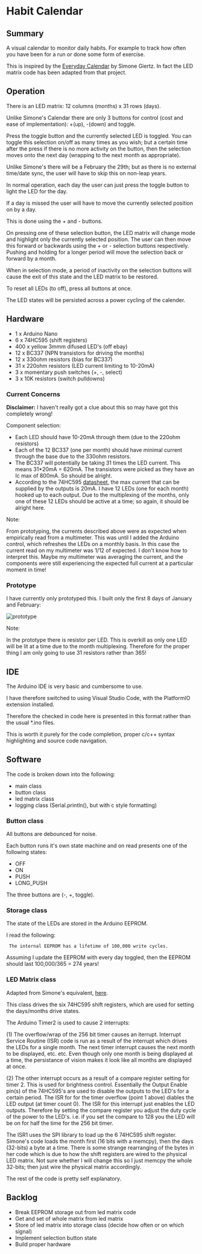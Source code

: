 # Habit Calendar

## Summary

A visual calendar to monitor daily habits. For example to track how often you have been for a run or done some form of exercise.

This is inspired by the 
[Everyday Calendar](https://gitlab.com/simonegiertz/the-every-day-calendar) by Simone Giertz. In fact the LED matrix code has been adapted from that project.

## Operation

There is an LED matrix: 12 columns (months) x 31 rows (days).

Unlike Simone's Calendar there are only 3 buttons for control (cost and ease of implementation): +(up), -(down) and toggle. 

Press the toggle button and the currently selected LED is toggled. You can toggle this selection on/off as many times as you wish; but a certain time after the press if there is no more activity on the button, then the selection moves onto the next day (wrapping to the next month as appropriate).

Unlike Simone's there will be a February the 29th; but as there is no external time/date sync, the user will have to skip this on non-leap years.

In normal operation, each day the user can just press the toggle button to light the LED for the day. 

If a day is missed the user will have to move the currently selected position on by a day.

This is done using the + and - buttons.

On pressing one of these selection button, the LED matrix will change mode and highlight only the currently selected position. The user can then move this forward or backwards using the + or - selection buttons respectively. Pushing and holding for a longer period will move the selection back or forward by a month.

When in selection mode, a period of inactivity on the selection buttons will cause the exit of this state and the LED matrix to be restored.

To reset all LEDs (to off), press all buttons at once.

The LED states will be persisted across a power cycling of the calender.

## Hardware

- 1 x Arduino Nano
- 6 x 74HC595 (shift registers)
- 400 x yellow 3mmm difused LED's (off ebay)
- 12 x BC337 (NPN transistors for driving the months)
- 12 x 330ohm resistors (bias for BC337)
- 31 x 220ohm resistors (LED current limiting to 10-20mA)
- 3 x momentary push switches (+, -, select)
- 3 x 10K resistors (switch pulldowns)

### Current Concerns

**Disclaimer:** I haven't really got a clue about this so may have got this completely wrong!

Component selection:

- Each LED should have 10-20mA through them (due to the 220ohm resistors)
- Each of the 12 BC337 (one per month) should have minimal current through the base due to the 330ohm resistors.
- The BC337 will potentially be taking 31 times the LED current. This means 31*20mA = 620mA. The transistors were picked as they have an Ic max of 800mA. So should be alright.
- According to the 74HC595 [datasheet](https://www.ti.com/lit/ds/symlink/sn74hc595.pdf?ts=1655985125243&ref_url=https%253A%252F%252Fwww.google.com%252F), the max current that can be supplied by the outputs is 20mA. I have 12 LEDs (one for each month) hooked up to each output. Due to the multiplexing of the months, only one of these 12 LEDs should be active at a time; so again, it should be alright here.

Note:

From prototyping, the currents described above were as expected when empirically read from a multimeter. This was until I added the Arduino control, which refreshes the LEDs on a monthly basis. In this case the current read on my multimeter was 1/12 of expected. I don't know how to interpret this. Maybe my multimeter was averaging the current, and the components were still experiencing the expected full current at a particular moment in time!

### Prototype

I have currently only prototyped this. I built only the first 8 days of January and February:

![prototype](./images/prototype.jpg) 

Note:

In the prototype there is resistor per LED. This is overkill as only one LED will be lit at a time due to the month multiplexing. Therefore for the proper thing I am only going to use 31 resistors rather than 365!

## IDE

The Arduino IDE is very basic and cumbersome to use.

I have therefore switched to using Visual Studio Code, with the PlatformIO extension installed.

Therefore the checked in code here is presented in this format rather than the usual *.ino files.

This is worth it purely for the code completion, proper c/c++ syntax highlighting and source code navigation.

## Software

The code is broken down into the following:
- main class
- button class
- led matrix class
- logging class (Serial.println(), but with c style formatting)

### Button class

All buttons are debounced for noise.

Each button runs it's own state machine and on read presents one of the following states:
- OFF
- ON
- PUSH
- LONG_PUSH

The three buttons are (-, +, toggle).


### Storage class

The state of the LEDs are stored in the Arduino EEPROM.

I read the following:
```
 The internal EEPROM has a lifetime of 100,000 write cycles.
```
Assuming I update the EEPROM with every day toggled, then the EEPROM should last 100,000/365 = 274 years!

### LED Matrix class

Adapted from Simone's equivalent, [here](https://gitlab.com/simonegiertz/the-every-day-calendar/-/tree/master/firmware/libraries/EverydayCalendar).

This class drives the six 74HC595 shift registers, which are used for setting the days/months drive states.

The Arduino Timer2 is used to cause 2 interrupts:

(1) The overflow/wrap of the 256 bit timer causes an iterrupt. Interrupt Service Routine (ISR) code is run as a result of the interrupt which drives the LEDs for a single month. The next timer interrupt causes the next month to be displayed, etc. etc. Even though only one month is being displayed at a time, the persistance of vision makes it look like all months are displayed at once.

(2) The other interrupt occurs as a result of a compare register setting for timer 2. This is used for brightness control. Essentially the Output Enable pin(s)
of the 74HC595's are used to disable the outputs to the LED's for a certain period. The ISR for for the timer overflow (point 1 above) diables the LED output (at timer count 0). The ISR for this interrupt just enables the LED outputs. Therefore by setting the compare register you adjust the duty cycle of the power to the LED's. i.e. if you set the compare to 128 you the LED will be on for half the time for the 256 bit timer.

The ISR1 uses the SPI library to load up the 6 74HC595 shift register. Simone's code loads the month first (16 bits with a memcpy), then the days (32-bits) a byte at a time. There is some strange rearranging of the bytes in her code which is due to how the shift registers are wired to the physical LED matrix. Not sure whether I will change this so I just memcpy the whole 32-bits; then just wire the physical matrix accordingly.

The rest of the code is pretty self explanatory.

## Backlog

- Break EEPROM storage out from led matrix code
- Get and set of whole matrix from led matrix
- Store of led matrix into storage class (decide how often or on which signal)
- Implement selection button state
- Build proper hardware



